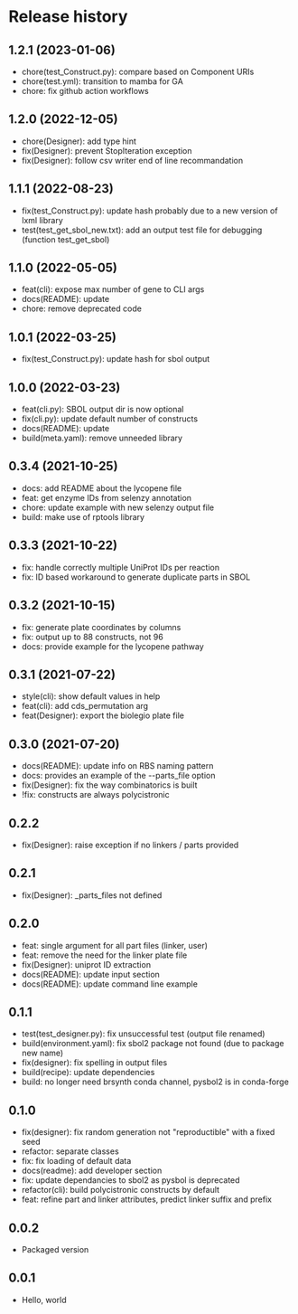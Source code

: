 # Release history

## 1.2.1 (2023-01-06)

- chore(test_Construct.py): compare based on Component URIs
- chore(test.yml): transition to mamba for GA
- chore: fix github action workflows

## 1.2.0 (2022-12-05)

- chore(Designer): add type hint
- fix(Designer): prevent StopIteration exception
- fix(Designer): follow csv writer end of line recommandation

## 1.1.1 (2022-08-23)

- fix(test_Construct.py): update hash probably due to a new version of lxml library
- test(test_get_sbol_new.txt): add an output test file for debugging (function test_get_sbol)

## 1.1.0 (2022-05-05)

- feat(cli): expose max number of gene to CLI args
- docs(README): update
- chore: remove deprecated code

## 1.0.1 (2022-03-25)

- fix(test_Construct.py): update hash for sbol output

## 1.0.0 (2022-03-23)

- feat(cli.py): SBOL output dir is now optional
- fix(cli.py): update default number of constructs
- docs(README): update
- build(meta.yaml): remove unneeded library

## 0.3.4 (2021-10-25)

- docs: add README about the lycopene file
- feat: get enzyme IDs from selenzy annotation
- chore: update example with new selenzy output file
- build: make use of rptools library

## 0.3.3 (2021-10-22)

- fix: handle correctly multiple UniProt IDs per reaction
- fix: ID based workaround to generate duplicate parts in SBOL

## 0.3.2 (2021-10-15)

- fix: generate plate coordinates by columns
- fix: output up to 88 constructs, not 96
- docs: provide example for the lycopene pathway

## 0.3.1 (2021-07-22)

- style(cli): show default values in help
- feat(cli): add cds_permutation arg
- feat(Designer): export the biolegio plate file

## 0.3.0 (2021-07-20)

- docs(README): update info on RBS naming pattern
- docs: provides an example of the --parts_file option
- fix(Designer): fix the way combinatorics is built
- !fix: constructs are always polycistronic

## 0.2.2

- fix(Designer): raise exception if no linkers / parts provided

## 0.2.1

- fix(Designer): _parts_files not defined

## 0.2.0

- feat: single argument for all part files (linker, user)
- feat: remove the need for the linker plate file
- fix(Designer): uniprot ID extraction
- docs(README): update input section
- docs(README): update command line example

## 0.1.1

- test(test_designer.py): fix unsuccessful test (output file renamed)
- build(environment.yaml): fix sbol2 package not found (due to package new name)
- fix(designer): fix spelling in output files
- build(recipe): update dependencies
- build: no longer need brsynth conda channel, pysbol2 is in conda-forge

## 0.1.0

- fix(designer): fix random generation not "reproductible" with a fixed seed
- refactor: separate classes
- fix: fix loading of default data
- docs(readme): add developer section
- fix: update dependancies to sbol2 as pysbol is deprecated
- refactor(cli): build polycistronic constructs by default
- feat: refine part and linker attributes, predict linker suffix and prefix

## 0.0.2

- Packaged version 

## 0.0.1

- Hello, world
